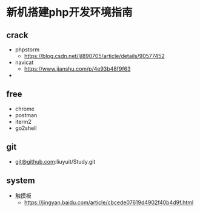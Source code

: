 # 新机搭建php开发环境指南

## crack

- phpstorm
  - https://blog.csdn.net/ljl890705/article/details/90577452
- navicat
  - https://www.jianshu.com/p/4e93b48f9f63
- 

## free

- chrome
- postman
- iterm2
- go2shell



## git

- git@github.com:liuyuit/Study.git

## system

- 触摸板
  - https://jingyan.baidu.com/article/cbcede07619d4902f40b4d9f.html
